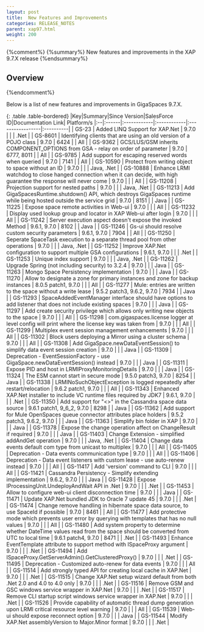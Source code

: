```yaml
---
layout: post
title:  New Features and Improvements
categories: RELEASE_NOTES
parent: xap97.html
weight: 200
---
```


{%comment%}
{%summary%} New features and improvements in the XAP 9.7.X release {%endsummary%}

## Overview
{%endcomment%}

Below is a list of new features and improvements in GigaSpaces 9.7.X.


{: .table .table-bordered}
|Key|Summary|Since Version|SalesForce ID|Documentation Link| Platform/s
|:--|:------|:------------|:------------|:-----------------|:----------|
| GS-23    | Added LINQ Support for XAP.Net | 9.7.0 | | | .Net |
| GS-8601  | Identifying clients that are using an old version of a POJO class | 9.7.0 | 6424 | | All |
| GS-9362  | GCS/LUS/GSM inherits COMPONENT_OPTIONS from GSA - relay on order of parameter | 9.7.0 | 6777, 8011 | | All |
| GS-9785  | Add support for escaping reserved words when queried | 9.7.0 | 7141 | | All |
| GS-10590 | Protect from writing object to space without an ID | 9.7.0 | | | Java, .Net |
| GS-10888 | Enhance LRMI watchdog to close hanged connection when it can decide, with high guarantee the response will never come | 9.7.0 | | | All |
| GS-11208 | Projection support for nested paths | 9.7.0 | | | Java, .Net |
| GS-11213 | Add GigaSpacesRuntime.shutdown() API, which destroys GigaSpaces runtime while being hosted outside the service grid | 9.7.0 | 8151 | | Java |
| GS-11225 | Expose space remote activities in Web-ui | 9.7.0 | | | All |
| GS-11232 | Display used lookup group and locator in XAP Web-ui after login | 9.7.0 | | | All |
| GS-11242 | Server execution aspect doesn't expose the invoked Method | 9.6.1, 9.7.0 | 8102 | | Java |
| GS-11246 | Gs-ui should resolve custom security parameters | 9.6.1, 9.7.0 | 7904 | | All |
| GS-11250 | Seperate SpaceTask execution to a separate thread pool from other operations | 9.7.0 | | | Java, .Net |
| GS-11252 | Improve XAP.Net configuration to support multiple GSA configurations | 9.6.1, 9.7.0 | | | .Net |
| GS-11253 | Unique index support | 9.7.0 | | | Java, .Net |
| GS-11262 | Upgrade Spring (not including security) to 3.2.4 | 9.7.0 | | | Java |
| GS-11263 | Mongo Space Persistency implementation | 9.7.0 | | | Java |
| GS-11270 | Allow to designate a zone for primary instances and zone for backup instances | 8.0.5 patch1, 9.7.0 | | | All |
| GS-11277 | Mule: entries are written to the space without a write lease | 9.5.2 patch3, 9.6.2, 9.7.0 | 7934 | | Java |
| GS-11293 | SpaceAddedEventManager interface should have options to add listener that does not include existing spaces | 9.7.0 | | | Java |
| GS-11297 | Add create security privilege which allows only writing new objects to the space | 9.7.0 | | | All |
| GS-11298 | com.gigaspaces.license logger at level config will print where the license key was taken from | 9.7.0 | | | All |
| GS-11299 | Multiplex event session management enhancements | 9.7.0 | | | All |
| GS-11302 | Block users deploying a Mirror using a cluster schema | 9.7.0 | | | All |
| GS-11308 | Add GigaSpace.newDataEventSession() to simplify data event session creation | 9.7.0 | | | Java |
| GS-11309 | Deprecation - EventSessionFactory - use GigaSpace.newDataEventSession() instead | 9.7.0 | | | Java |
| GS-11311 | Expose PID and host in LRMIProxyMonitoringDetails | 9.7.0 | | | Java |
| GS-11324 | The ESM cannot start in secure mode | 9.5.0 patch3, 9.7.0 | 8254 | | Java |
| GS-11338 | LRMINoSuchObjectException is logged repeatedly after restart/relocation | 9.6.2 patch1, 9.7.0 | | | All |
| GS-11343 | Enhanced XAP.Net installer to include VC runtime files required by JDK7 | 9.6.1, 9.7.0 | | | .Net |
| GS-11350 | Add support for "<>" in the Cassandra space data source | 9.6.1 patch1, 9_6_2, 9.7.0 | 8298 | | Java |
| GS-11362 | Add support for Mule OpenSpaces queue connector attributes place holders | 9.5.2 patch3, 9.6.2, 9.7.0 | | | Java |
| GS-11363 | Simplify bin folder in XAP | 9.7.0 | | | Java |
| GS-11378 | Expose the change operation affect on ChangeResult if required | 9.7.0 | | | Java |
| GS-11403 | Change Extension - simplified addAndGet operation | 9.7.0 | | | Java, .Net |
| GS-11404 | Change data events default com type from unicast to multiplex | 9.7.0 | | | All |
| GS-11405 | Deprecation - Data events communication type | 9.7.0 | | | All |
| GS-11406 | Deprecation - Data event listeners with custom lease - use auto-renew instead | 9.7.0 | | | All |
| GS-11417 | Add 'version' command to CLI | 9.7.0 | | | All |
| GS-11421 | Cassandra Persistency - Simplify extending implementation | 9.6.2, 9.7.0 | | | Java |
| GS-11428 | Expose IProcessingUnit.UndeployAndWait API in .Net | 9.7.0 | | | .Net |
| GS-11453 | Allow to configure web-ui client disconnection time | 9.7.0 | | | Java |
| GS-11471 | Update XAP.Net bundled JDK to Oracle 7 update 45 | 9.7.0 | | | .Net |
| GS-11474 | Change remove handling in hibernate space data source, to use SpaceId if possible | 9.7.0 | 8461 | | All |
| GS-11477 | Add protective mode which prevents user error by querying with templates that has no null values | 9.7.0 | | | All |
| GS-11480 | Add system property to determine whether DateTime values read from the space should be converted from UTC to local time | 9.6.1 patch4, 9.7.0 | 8471 | | .Net |
| GS-11493 | Enhance EventTemplate attribute to support method with ISpaceProxy argument | 9.7.0 | | | .Net |
| GS-11494 | Add ISpaceProxy.GetServerAdmin().GetClusteredProxy() | 9.7.0 | | | .Net |
| GS-11495 | Deprecation - Customized auto-renew for data events | 9.7.0 | | | All |
| GS-11514 | Add strongly typed API for creating local cache in XAP.Net | 9.7.0 | | | .Net |
| GS-11515 | Change XAP.Net setup wizard default from both .Net 2.0 and 4.0 to 4.0 only | 9.7.0 | | | .Net |
| GS-11516 | Remove GSM and GSC windows service wrapper in XAP.Net | 9.7.0 | | | .Net |
| GS-11517 | Remove CLI startup script windows service wrapper in XAP.Net | 9.7.0 | | | .Net |
| GS-11526 | Provide capability of automatic thread dump generation upon LRMI critical resource level warning | 9.7.0 | | | All |
| GS-11539 | Web-ui should expose reconnect option | 9.7.0 | | | Java |
| GS-11544 | Modify XAP.Net assemblyVersion to Major.Minor format | 9.7.0 | | | .Net |